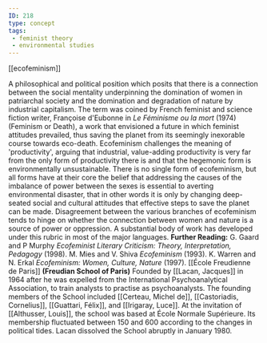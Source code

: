 ```yaml
---
ID: 218
type: concept
tags: 
 - feminist theory
 - environmental studies
---
```


[[ecofeminism]]

 A philosophical
and political position which posits that there is a connection between
the social mentality underpinning the domination of women in patriarchal
society and the domination and degradation of nature by industrial
capitalism. The term was coined by French feminist and science fiction
writer, Françoise d'Eubonne in *Le Féminisme ou la mort* (1974)
(Feminism or Death), a work that envisioned a future in which feminist
attitudes prevailed, thus saving the planet from its seemingly
inexorable course towards eco-death. Ecofeminism challenges the meaning
of 'productivity', arguing that industrial, value-adding productivity is
very far from the only form of productivity there is and that the
hegemonic form is environmentally unsustainable. There is no single form
of ecofeminism, but all forms have at their core the belief that
addressing the causes of the imbalance of power between the sexes is
essential to averting environmental disaster, that in other words it is
only by changing deep-seated social and cultural attitudes that
effective steps to save the planet can be made. Disagreement between the
various branches of ecofeminism tends to hinge on whether the connection
between women and nature is a source of power or oppression. A
substantial body of work has developed under this rubric in most of the
major languages.
**Further Reading:** G. Gaard and P Murphy *Ecofeminist Literary
Criticism: Theory, Interpretation, Pedagogy* (1998).
M. Mies and V. Shiva *Ecofeminism* (1993).
K. Warren and N. Erkal *Ecofeminism: Women, Culture, Nature* (1997).
[[École Freudienne de Paris]]
**(Freudian School of Paris)** Founded by [[Lacan, Jacques]] in 1964 after he was
expelled from the International Psychoanalytical Association, to train
analysts to practise as psychoanalysts. The founding members of the
School included [[Certeau, Michel de]], [[Castoriadis, Cornelius]], [[Guattari, Félix]], and [[Irigaray, Luce]]. At the
invitation of [[Althusser, Louis]], the school was
based at École Normale Supérieure. Its membership fluctuated between 150
and 600 according to the changes in political tides. Lacan dissolved the
School abruptly in January 1980.
